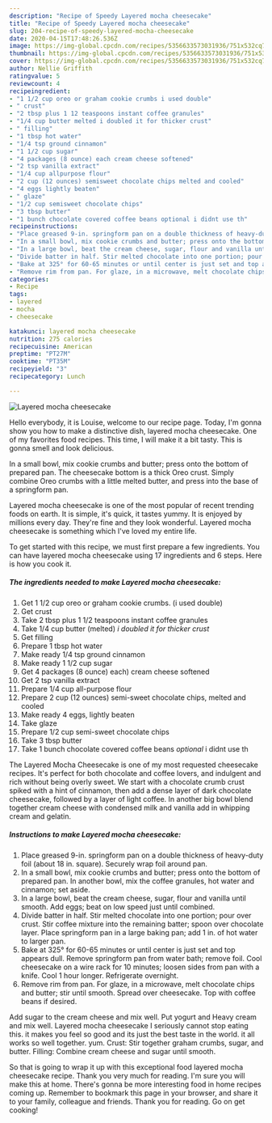 ```yaml
---
description: "Recipe of Speedy Layered mocha cheesecake"
title: "Recipe of Speedy Layered mocha cheesecake"
slug: 204-recipe-of-speedy-layered-mocha-cheesecake
date: 2020-04-15T17:48:26.536Z
image: https://img-global.cpcdn.com/recipes/5356633573031936/751x532cq70/layered-mocha-cheesecake-recipe-main-photo.jpg
thumbnail: https://img-global.cpcdn.com/recipes/5356633573031936/751x532cq70/layered-mocha-cheesecake-recipe-main-photo.jpg
cover: https://img-global.cpcdn.com/recipes/5356633573031936/751x532cq70/layered-mocha-cheesecake-recipe-main-photo.jpg
author: Nellie Griffith
ratingvalue: 5
reviewcount: 4
recipeingredient:
- "1 1/2 cup oreo or graham cookie crumbs i used double"
- " crust"
- "2 tbsp plus 1 12 teaspoons instant coffee granules"
- "1/4 cup butter melted i doubled it for thicker crust"
- " filling"
- "1 tbsp hot water"
- "1/4 tsp ground cinnamon"
- "1 1/2 cup sugar"
- "4 packages (8 ounce) each cream cheese softened"
- "2 tsp vanilla extract"
- "1/4 cup allpurpose flour"
- "2 cup (12 ounces) semisweet chocolate chips melted and cooled"
- "4 eggs lightly beaten"
- " glaze"
- "1/2 cup semisweet chocolate chips"
- "3 tbsp butter"
- "1 bunch chocolate covered coffee beans optional i didnt use th"
recipeinstructions:
- "Place greased 9-in. springform pan on a double thickness of heavy-duty foil (about 18 in. square). Securely wrap foil around pan."
- "In a small bowl, mix cookie crumbs and butter; press onto the bottom of prepared pan. In another bowl, mix the coffee granules, hot water and cinnamon; set aside."
- "In a large bowl, beat the cream cheese, sugar, flour and vanilla until smooth. Add eggs; beat on low speed just until combined."
- "Divide batter in half. Stir melted chocolate into one portion; pour over crust. Stir coffee mixture into the remaining batter; spoon over chocolate layer. Place springform pan in a large baking pan; add 1 in. of hot water to larger pan."
- "Bake at 325° for 60-65 minutes or until center is just set and top appears dull. Remove springform pan from water bath; remove foil. Cool cheesecake on a wire rack for 10 minutes; loosen sides from pan with a knife. Cool 1 hour longer. Refrigerate overnight."
- "Remove rim from pan. For glaze, in a microwave, melt chocolate chips and butter; stir until smooth. Spread over cheesecake. Top with coffee beans if desired."
categories:
- Recipe
tags:
- layered
- mocha
- cheesecake

katakunci: layered mocha cheesecake 
nutrition: 275 calories
recipecuisine: American
preptime: "PT27M"
cooktime: "PT35M"
recipeyield: "3"
recipecategory: Lunch

---
```



![Layered mocha cheesecake](https://img-global.cpcdn.com/recipes/5356633573031936/751x532cq70/layered-mocha-cheesecake-recipe-main-photo.jpg)

Hello everybody, it is Louise, welcome to our recipe page. Today, I'm gonna show you how to make a distinctive dish, layered mocha cheesecake. One of my favorites food recipes. This time, I will make it a bit tasty. This is gonna smell and look delicious.

In a small bowl, mix cookie crumbs and butter; press onto the bottom of prepared pan. The cheesecake bottom is a thick Oreo crust. Simply combine Oreo crumbs with a little melted butter, and press into the base of a springform pan.

Layered mocha cheesecake is one of the most popular of recent trending foods on earth. It is simple, it's quick, it tastes yummy. It is enjoyed by millions every day. They're fine and they look wonderful. Layered mocha cheesecake is something which I've loved my entire life.


To get started with this recipe, we must first prepare a few ingredients. You can have layered mocha cheesecake using 17 ingredients and 6 steps. Here is how you cook it.

<!--inarticleads1-->

##### The ingredients needed to make Layered mocha cheesecake:

1. Get 1 1/2 cup oreo or graham cookie crumbs. (i used double)
1. Get  crust
1. Take 2 tbsp plus 1 1/2 teaspoons instant coffee granules
1. Take 1/4 cup butter (melted) *i doubled it for thicker crust*
1. Get  filling
1. Prepare 1 tbsp hot water
1. Make ready 1/4 tsp ground cinnamon
1. Make ready 1 1/2 cup sugar
1. Get 4 packages (8 ounce) each) cream cheese softened
1. Get 2 tsp vanilla extract
1. Prepare 1/4 cup all-purpose flour
1. Prepare 2 cup (12 ounces) semi-sweet chocolate chips, melted and cooled
1. Make ready 4 eggs, lightly beaten
1. Take  glaze
1. Prepare 1/2 cup semi-sweet chocolate chips
1. Take 3 tbsp butter
1. Take 1 bunch chocolate covered coffee beans *optional* i didnt use th


The Layered Mocha Cheesecake is one of my most requested cheesecake recipes. It&#39;s perfect for both chocolate and coffee lovers, and indulgent and rich without being overly sweet. We start with a chocolate crumb crust spiked with a hint of cinnamon, then add a dense layer of dark chocolate cheesecake, followed by a layer of light coffee. In another big bowl blend together cream cheese with condensed milk and vanilla add in whipping cream and gelatin. 

<!--inarticleads2-->

##### Instructions to make Layered mocha cheesecake:

1. Place greased 9-in. springform pan on a double thickness of heavy-duty foil (about 18 in. square). Securely wrap foil around pan.
1. In a small bowl, mix cookie crumbs and butter; press onto the bottom of prepared pan. In another bowl, mix the coffee granules, hot water and cinnamon; set aside.
1. In a large bowl, beat the cream cheese, sugar, flour and vanilla until smooth. Add eggs; beat on low speed just until combined.
1. Divide batter in half. Stir melted chocolate into one portion; pour over crust. Stir coffee mixture into the remaining batter; spoon over chocolate layer. Place springform pan in a large baking pan; add 1 in. of hot water to larger pan.
1. Bake at 325° for 60-65 minutes or until center is just set and top appears dull. Remove springform pan from water bath; remove foil. Cool cheesecake on a wire rack for 10 minutes; loosen sides from pan with a knife. Cool 1 hour longer. Refrigerate overnight.
1. Remove rim from pan. For glaze, in a microwave, melt chocolate chips and butter; stir until smooth. Spread over cheesecake. Top with coffee beans if desired.


Add sugar to the cream cheese and mix well. Put yogurt and Heavy cream and mix well. Layered mocha cheesecake I seriously cannot stop eating this. it makes you feel so good and its just the best taste in the world. it all works so well together. yum. Crust: Stir together graham crumbs, sugar, and butter. Filling: Combine cream cheese and sugar until smooth. 

So that is going to wrap it up with this exceptional food layered mocha cheesecake recipe. Thank you very much for reading. I'm sure you will make this at home. There's gonna be more interesting food in home recipes coming up. Remember to bookmark this page in your browser, and share it to your family, colleague and friends. Thank you for reading. Go on get cooking!
